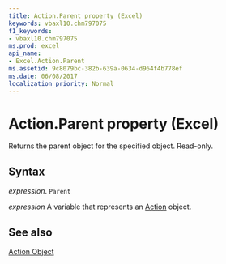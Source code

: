 ```yaml
---
title: Action.Parent property (Excel)
keywords: vbaxl10.chm797075
f1_keywords:
- vbaxl10.chm797075
ms.prod: excel
api_name:
- Excel.Action.Parent
ms.assetid: 9c8079bc-382b-639a-0634-d964f4b778ef
ms.date: 06/08/2017
localization_priority: Normal
---
```



# Action.Parent property (Excel)

Returns the parent object for the specified object. Read-only.


## Syntax

_expression_. `Parent`

_expression_ A variable that represents an [Action](Excel.Action.md) object.


## See also


[Action Object](Excel.Action.md)

